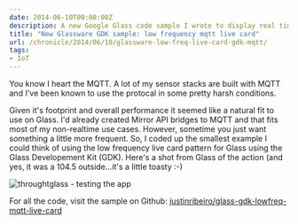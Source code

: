 ```yaml
---
date: 2014-06-10T00:00:00Z
description: A new Google Glass code sample I wrote to display real time data in a low frequency card.
title: "New Glassware GDK sample: low frequency mqtt live card"
url: /chronicle/2014/06/10/glassware-low-freq-live-card-gdk-mqtt/
tags:
- IoT
---
```


You know I heart the MQTT. A lot of my sensor stacks are built with MQTT and I've been known to use the protocal in some pretty harsh conditions.

Given it's footprint and overall performance it seemed like a natural fit to use on Glass. I'd already created Mirror API bridges to MQTT and that fits most of my non-realtime use cases. However, sometime you just want something a little more frequent. So, I coded up the smallest example I could think of using the low frequency live card pattern for Glass using the Glass Developement Kit (GDK). Here's a shot from Glass of the action (and yes, it was a 104.5 outside...it's a little toasty :-)

<img src="/images/blog/2014/06/screenshot-20140609-obs-throughglass.jpg" alt="throughtglass - testing the app">

For all the code, visit the sample on Github: [justinribeiro/glass-gdk-lowfreq-mqtt-live-card](https://github.com/justinribeiro/glass-gdk-lowfreq-mqtt-live-card)
